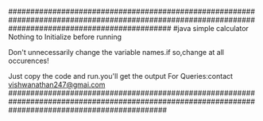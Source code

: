 #####################################################################################################################################################
#java 
simple calculator
Nothing to Initialize before running

Don't unnecessarily change the variable names.if so,change at all occurences!

Just copy the code and run.you'll get the output
For Queries:contact vishwanathan247@gmai.com
####################################################################################################################################################
